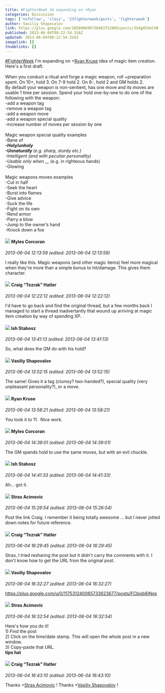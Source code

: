 ```yaml
---
title: #FighterWeek Im expanding on +Ryan
categories: Discussion
tags: ['nofollow', 'class', '23fighterweek/posts', 'fighterweek']
author: Vasiliy Shapovalov
link: https://plus.google.com/105808699738403752805/posts/3S4gH5XeCVN
published: 2013-06-04T08:22:54.316Z
updated: 2013-06-04T08:22:54.316Z
imagelink: []
thumblinks: []
---
```


 <a rel="nofollow" class="ot-hashtag" href="https://plus.google.com/s/%23FighterWeek/posts">#FighterWeek</a>  I&#39;m expanding on <span class="proflinkWrapper"><span class="proflinkPrefix">+</span><a class="proflink" href="https://plus.google.com/103751888787894221417" oid="103751888787894221417">Ryan Kruse</a></span> idea of magic item creation. Here&#39;s a first draft.<br /><br />When you conduct a ritual and forge a magic weapon, roll +preparation spent. On 10+, hold 3. On 7-9 hold 2. On 6-, hold 2 and GM holds 2.<br />By default your weapon is non-sentient, has one move and its moves are usable 1 time per session. Spend your hold one-by-one to do one of the following with the weapon:<br />-add a weapon tag<br />-remove a weapon tag<br />-add a weapon move<br />-add a weapon special quality<br />-increase number of moves per session by one<br /><br />Magic weapon special quality examples<br />-Bane of <i>___</i><br />-Holy/unholy<br />-Unnaturally <i>__</i> (e.g. sharp, sturdy etc.)<br />-Intelligent (and with peculiar personality)<br />-Usable only when <i>___</i> (e.g. in righteous hands)<br />-Glowing<br /><br />Magic weapons moves examples<br />-Cut in half<br />-Seek the heart<br />-Burst into flames<br />-Give advice<br />-Suck the life<br />-Fight on its own<br />-Rend armor<br />-Parry a blow<br />-Jump to the owner’s hand<br />-Knock down a foe
<div id='comment z12ktzrietaztrlci234sjdobkeoetlbi04'>
  <h4><img src='{{site.baseurl}}//images/avatars/112690670509804804324_photo.jpg'> Myles Corcoran</h4>
      <p><cite>2013-06-04 12:13:59 (edited: 2013-06-04 12:13:59)</cite></p>
        <p>I really like this. Magic weapons (and other magic items) feel more magical when they&#39;re more than a simple bonus to hit/damage. This gives them character.</p>
</div>
        

<div id='comment z12ktzrietaztrlci234sjdobkeoetlbi04'>
  <h4><img src='{{site.baseurl}}//images/avatars/117531240065733623677_photo.jpg'> Craig “Tezrak” Hatler</h4>
      <p><cite>2013-06-04 12:22:12 (edited: 2013-06-04 12:22:12)</cite></p>
        <p>I&#39;d have to go back and find the original thread, but a few months back I managed to start a thread inadvertantly that wound up arriving at magic item creation by way of spending XP.</p>
</div>
        

<div id='comment z12ktzrietaztrlci234sjdobkeoetlbi04'>
  <h4><img src='{{site.baseurl}}//images/avatars/117103411613729035911_photo.jpg'> Ish Stabosz</h4>
      <p><cite>2013-06-04 13:41:13 (edited: 2013-06-04 13:41:13)</cite></p>
        <p>So, what does the GM do with his hold?</p>
</div>
        

<div id='comment z12ktzrietaztrlci234sjdobkeoetlbi04'>
  <h4><img src='{{site.baseurl}}//images/avatars/105808699738403752805_photo.jpg'> Vasiliy Shapovalov</h4>
      <p><cite>2013-06-04 13:52:15 (edited: 2013-06-04 13:52:15)</cite></p>
        <p>The same! Gives it a tag (clumsy? two-handed?), special quality (very unpleasant personality?), or a move.</p>
</div>
        

<div id='comment z12ktzrietaztrlci234sjdobkeoetlbi04'>
  <h4><img src='{{site.baseurl}}//images/avatars/103751888787894221417_photo.jpg'> Ryan Kruse</h4>
      <p><cite>2013-06-04 13:58:21 (edited: 2013-06-04 13:58:21)</cite></p>
        <p>You took it to 11.  Nice work.</p>
</div>
        

<div id='comment z12ktzrietaztrlci234sjdobkeoetlbi04'>
  <h4><img src='{{site.baseurl}}//images/avatars/112690670509804804324_photo.jpg'> Myles Corcoran</h4>
      <p><cite>2013-06-04 14:39:01 (edited: 2013-06-04 14:39:01)</cite></p>
        <p>The GM spends hold to use the same moves, but with an evil chuckle. </p>
</div>
        

<div id='comment z12ktzrietaztrlci234sjdobkeoetlbi04'>
  <h4><img src='{{site.baseurl}}//images/avatars/117103411613729035911_photo.jpg'> Ish Stabosz</h4>
      <p><cite>2013-06-04 14:41:33 (edited: 2013-06-04 14:41:33)</cite></p>
        <p>Ah... got it.</p>
</div>
        

<div id='comment z12ktzrietaztrlci234sjdobkeoetlbi04'>
  <h4><img src='{{site.baseurl}}//images/avatars/101825723823652157001_photo.jpg'> Stras Acimovic</h4>
      <p><cite>2013-06-04 15:26:54 (edited: 2013-06-04 15:26:54)</cite></p>
        <p>Post the link Craig. I remember it being totally awesome ... but I never jotted down notes for future reference.</p>
</div>
        

<div id='comment z12ktzrietaztrlci234sjdobkeoetlbi04'>
  <h4><img src='{{site.baseurl}}//images/avatars/117531240065733623677_photo.jpg'> Craig “Tezrak” Hatler</h4>
      <p><cite>2013-06-04 16:29:45 (edited: 2013-06-04 16:29:45)</cite></p>
        <p>Stras, I tried resharing the post but it didn&#39;t carry the comments with it. I don&#39;t know how to get the URL from the original post.</p>
</div>
        

<div id='comment z12ktzrietaztrlci234sjdobkeoetlbi04'>
  <h4><img src='{{site.baseurl}}//images/avatars/105808699738403752805_photo.jpg'> Vasiliy Shapovalov</h4>
      <p><cite>2013-06-04 16:32:27 (edited: 2013-06-04 16:32:27)</cite></p>
        <p><a href="https://plus.google.com/u/0/117531240065733623677/posts/FCbisb6jNqs" class="ot-anchor">https://plus.google.com/u/0/117531240065733623677/posts/FCbisb6jNqs</a></p>
</div>
        

<div id='comment z12ktzrietaztrlci234sjdobkeoetlbi04'>
  <h4><img src='{{site.baseurl}}//images/avatars/101825723823652157001_photo.jpg'> Stras Acimovic</h4>
      <p><cite>2013-06-04 16:32:54 (edited: 2013-06-04 16:32:54)</cite></p>
        <p>Here&#39;s how you do it!<br />1) Find the post<br />2) Click on the time/date stamp. This will open the whole post in a new window.<br />3) Copy-paste that URL.<br /><b>tips hat</b></p>
</div>
        

<div id='comment z12ktzrietaztrlci234sjdobkeoetlbi04'>
  <h4><img src='{{site.baseurl}}//images/avatars/117531240065733623677_photo.jpg'> Craig “Tezrak” Hatler</h4>
      <p><cite>2013-06-04 16:43:10 (edited: 2013-06-04 16:43:10)</cite></p>
        <p>Thanks <span class="proflinkWrapper"><span class="proflinkPrefix">+</span><a class="proflink" href="https://plus.google.com/101825723823652157001" oid="101825723823652157001">Stras Acimovic</a></span> ! Thanks <span class="proflinkWrapper"><span class="proflinkPrefix">+</span><a class="proflink" href="https://plus.google.com/105808699738403752805" oid="105808699738403752805">Vasiliy Shapovalov</a></span> !</p>
</div>
        